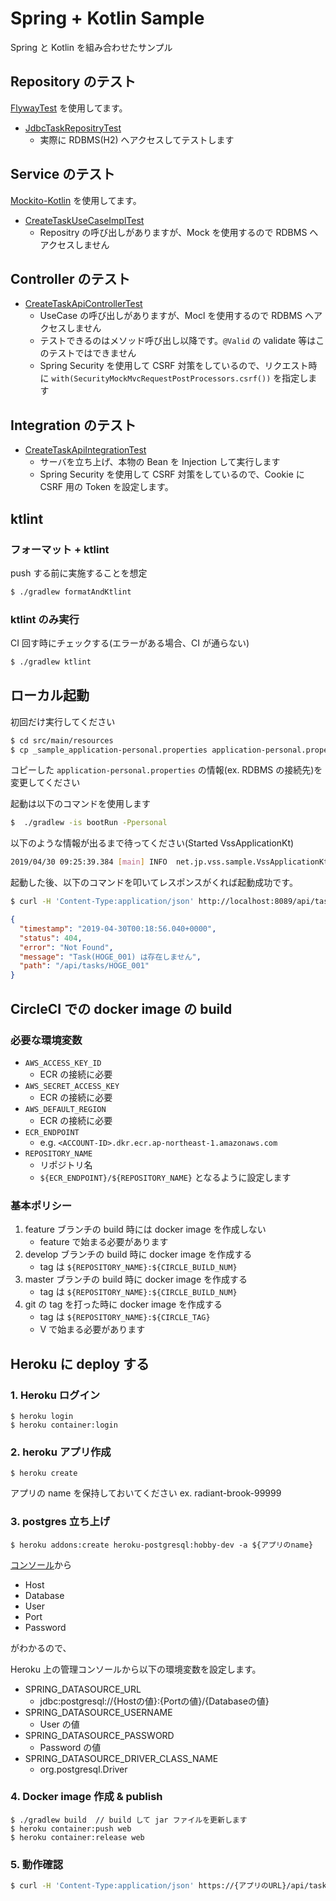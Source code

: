 # Spring + Kotlin Sample
Spring と Kotlin を組み合わせたサンプル

## Repository のテスト

[FlywayTest](https://github.com/flyway/flyway-test-extensions) を使用してます。

* [JdbcTaskRepositryTest](src/test/kotlin/net/jp/vss/sample/infrastructure/tasks/JdbcTaskRepositryTest.kt)
    * 実際に RDBMS(H2) へアクセスしてテストします

## Service のテスト

[Mockito-Kotlin](https://github.com/nhaarman/mockito-kotlin) を使用してます。

* [CreateTaskUseCaseImplTest](src/test/kotlin/net/jp/vss/sample/usecase/tasks/CreateTaskUseCaseImplTest.kt)
    * Repositry の呼び出しがありますが、Mock を使用するので RDBMS へアクセスしません

## Controller のテスト

* [CreateTaskApiControllerTest](src/test/kotlin/net/jp/vss/sample/controller/tasks/CreateTaskApiControllerTest.kt)
    * UseCase の呼び出しがありますが、Mocl を使用するので RDBMS へアクセスしません
    * テストできるのはメソッド呼び出し以降です。`@Valid` の validate 等はこのテストではできません
    * Spring Security を使用して CSRF 対策をしているので、リクエスト時に `with(SecurityMockMvcRequestPostProcessors.csrf())` を指定します

## Integration のテスト
* [CreateTaskApiIntegrationTest](src/test/kotlin/net/jp/vss/sample/controller/tasks/CreateTaskApiIntegrationTest.kt)
    * サーバを立ち上げ、本物の Bean を Injection して実行します
    * Spring Security を使用して CSRF 対策をしているので、Cookie に CSRF 用の Token を設定します。


## ktlint

### フォーマット + ktlint

push する前に実施することを想定

```sh
$ ./gradlew formatAndKtlint
```

### ktlint のみ実行

CI 回す時にチェックする(エラーがある場合、CI が通らない)

```sh
$ ./gradlew ktlint
```

## ローカル起動

初回だけ実行してください

```sh
$ cd src/main/resources
$ cp _sample_application-personal.properties application-personal.properties
```

コピーした `application-personal.properties` の情報(ex. RDBMS の接続先)を変更してください

起動は以下のコマンドを使用します

```sh
$  ./gradlew -is bootRun -Ppersonal
```

以下のような情報が出るまで待ってください(Started VssApplicationKt)
```sh
2019/04/30 09:25:39.384 [main] INFO  net.jp.vss.sample.VssApplicationKt:61 - Started VssApplicationKt in 2.719 seconds (JVM running for 3.165)
```

起動した後、以下のコマンドを叩いてレスポンスがくれば起動成功です。

```sh
$ curl -H 'Content-Type:application/json' http://localhost:8089/api/tasks/HOGE_001 | jq "."
```

```json
{
  "timestamp": "2019-04-30T00:18:56.040+0000",
  "status": 404,
  "error": "Not Found",
  "message": "Task(HOGE_001) は存在しません",
  "path": "/api/tasks/HOGE_001"
}
```

## CircleCI での docker image の build

### 必要な環境変数

* `AWS_ACCESS_KEY_ID`
    * ECR の接続に必要
* `AWS_SECRET_ACCESS_KEY`
    * ECR の接続に必要
* `AWS_DEFAULT_REGION`
    * ECR の接続に必要
* `ECR_ENDPOINT`
    * e.g. `<ACCOUNT-ID>.dkr.ecr.ap-northeast-1.amazonaws.com`
* `REPOSITORY_NAME`
    * リポジトリ名
    * `${ECR_ENDPOINT}/${REPOSITORY_NAME}` となるように設定します

### 基本ポリシー

1. feature ブランチの build 時には docker image を作成しない
    * feature で始まる必要があります
2. develop ブランチの build 時に docker image を作成する
    * tag は `${REPOSITORY_NAME}:${CIRCLE_BUILD_NUM}`
3. master ブランチの build 時に docker image を作成する
    * tag は `${REPOSITORY_NAME}:${CIRCLE_BUILD_NUM}`
4. git の tag を打った時に docker image を作成する
    * tag は `${REPOSITORY_NAME}:${CIRCLE_TAG}`
    * V で始まる必要があります

<!--
CI 側で Docker Image を作成しているのは
com.palantir.docker を使って Docker Image が作れなかったから...
-->

<!--
JDK が 8 なのは、alpine が 8 までしか出してないから(サイズがでかすぎる)
-->

## Heroku に deploy する

### 1. Heroku ログイン

```
$ heroku login
$ heroku container:login
```

### 2. heroku アプリ作成

```
$ heroku create
```

アプリの name を保持しておいてください
ex. radiant-brook-99999

### 3. postgres 立ち上げ

```
$ heroku addons:create heroku-postgresql:hobby-dev -a ${アプリのname}
```

[コンソール](https://data.heroku.com/)から

- Host
- Database
- User
- Port
- Password

がわかるので、

Heroku 上の管理コンソールから以下の環境変数を設定します。

- SPRING_DATASOURCE_URL
    - jdbc:postgresql://{Hostの値}:{Portの値}/{Databaseの値}
- SPRING_DATASOURCE_USERNAME
    - User の値
- SPRING_DATASOURCE_PASSWORD
    - Password の値
- SPRING_DATASOURCE_DRIVER_CLASS_NAME
    - org.postgresql.Driver

### 4. Docker image 作成 & publish

```
$ ./gradlew build  // build して jar ファイルを更新します
$ heroku container:push web
$ heroku container:release web
```

### 5. 動作確認

```sh
$ curl -H 'Content-Type:application/json' https://{アプリのURL}/api/tasks/HOGE_001 | jq "."
```
